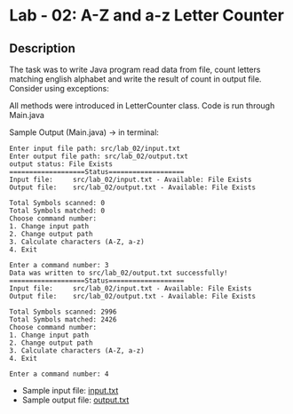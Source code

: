 # Lab - 02: A-Z and a-z Letter Counter

## Description
The task was to write Java program read data from file, count letters matching english alphabet and write the result of count in output file. Consider using exceptions:

All methods were introduced in LetterCounter class.
Code is run through Main.java

Sample Output (Main.java) -> in terminal:
```
Enter input file path: src/lab_02/input.txt
Enter output file path: src/lab_02/output.txt
output status: File Exists
===================Status===================
Input file:		src/lab_02/input.txt - Available: File Exists
Output file:	src/lab_02/output.txt - Available: File Exists

Total Symbols scanned: 0
Total Symbols matched: 0
Choose command number:
1. Change input path
2. Change output path
3. Calculate characters (A-Z, a-z)
4. Exit

Enter a command number: 3
Data was written to src/lab_02/output.txt successfully!
===================Status===================
Input file:		src/lab_02/input.txt - Available: File Exists
Output file:	src/lab_02/output.txt - Available: File Exists

Total Symbols scanned: 2996
Total Symbols matched: 2426
Choose command number:
1. Change input path
2. Change output path
3. Calculate characters (A-Z, a-z)
4. Exit

Enter a command number: 4
```

- Sample input file: [input.txt](https://github.com/atayev2012/java_course_2024/blob/main/src/lab_02/input.txt)
- Sample output file: [output.txt](https://github.com/atayev2012/java_course_2024/blob/main/src/lab_02/output.txt)